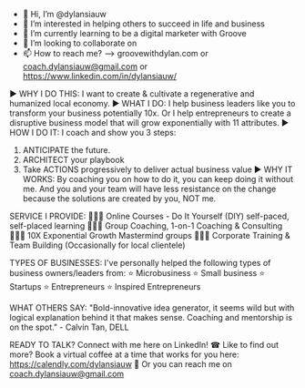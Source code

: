 - 👋 Hi, I’m @dylansiauw
- 👀 I’m interested in helping others to succeed in life and business
- 🌱 I’m currently learning to be a digital marketer with Groove
- 💞️ I’m looking to collaborate on 
- 📫 How to reach me? --> groovewithdylan.com or coach.dylansiauw@gmail.com or https://www.linkedin.com/in/dylansiauw/

► WHY I DO THIS: I want to create & cultivate a regenerative and humanized local economy.
► WHAT I DO: I help business leaders like you to transform your business potentially 10x. Or I help entrepreneurs to create a disruptive business model that will grow exponentially with 11 attributes.
► HOW I DO IT: I coach and show you 3 steps:
1) ANTICIPATE the future.
2) ARCHITECT your playbook
3) Take ACTIONS progressively to deliver actual business value
► WHY IT WORKS: By coaching you on how to do it, you can keep doing it without me. And you and your team will have less resistance on the change because the solutions are created by you, NOT me.

SERVICE I PROVIDE:
👨🏻‍💻 Online Courses - Do It Yourself (DIY) self-paced, self-placed learning
🙋🏻‍♂️ Group Coaching, 1-on-1 Coaching & Consulting
🙋🏻‍♂️ 10X Exponential Growth Mastermind groups
🙋🏻‍♂️ Corporate Training & Team Building (Occasionally for local clientele)

TYPES OF BUSINESSES: I've personally helped the following types of business owners/leaders from:
⭐ Microbusiness
⭐ Small business
⭐ Startups
⭐ Entrepreneurs
⭐ Inspired Entrepreneurs

WHAT OTHERS SAY: "Bold-innovative idea generator, it seems wild but with logical explanation behind it that makes sense. Coaching and mentorship is on the spot." - Calvin Tan, DELL

READY TO TALK?
Connect with me here on LinkedIn!
☎ Like to find out more? Book a virtual coffee at a time that works for you here: https://calendly.com/dylansiauw
📮 Or you can reach me on coach.dylansiauw@gmail.com

<!---
dylansiauw/dylansiauw is a ✨ special ✨ repository because its `README.md` (this file) appears on your GitHub profile.
You can click the Preview link to take a look at your changes.
--->
